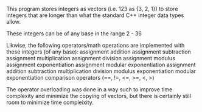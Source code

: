 This program stores integers as vectors (i.e. 123 as {3, 2, 1}) to store integers that are longer than what the standard C++ integer data types allow. 

These integers can be of any base in the range 2 - 36

Likwise, the following operators/math operations are implemented with these integers (of any base):
    assignment
    addition assignment
    subtraction assignment
    multiplication assignment
    division assignment 
    modulus assignment
    exponentiation assignment 
    modular exponentiation assignment
    addition
    subtraction
    multiplication
    division
    modulus
    exponentiation
    modular exponentiation
    comparison operators (==, !=, <=, >=, <, >)
    
The operator overloading was done in a way such to improve time complexity and minimize the copying of vectors, but there is certainly still room to minimize time compleixity.
    
